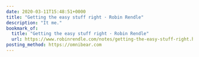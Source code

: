 ```yaml
---
date: 2020-03-11T15:48:51+0000
title: "Getting the easy stuff right ･ Robin Rendle"
description: "It me."
bookmark_of:
  title: "Getting the easy stuff right ･ Robin Rendle"
  url: https://www.robinrendle.com/notes/getting-the-easy-stuff-right.html
posting_method: https://omnibear.com
---
```

